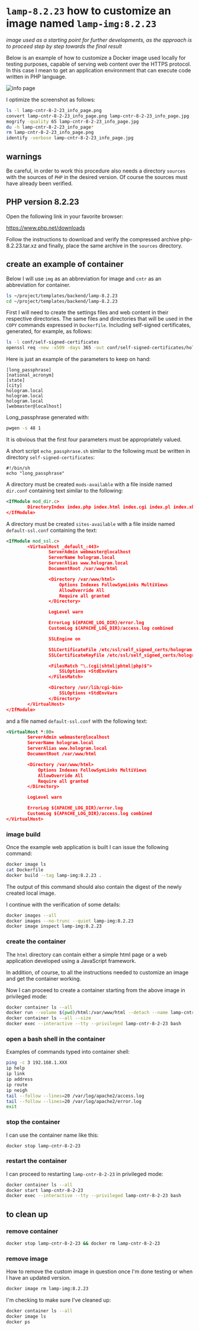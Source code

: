 # `lamp-8.2.23` how to customize an image named `lamp-img:8.2.23`

*image used as a starting point for further developments, as the approach is to proceed step by step towards the final result*

Below is an example of how to customize a Docker image used locally for testing purposes, capable of serving web content over the HTTPS protocol.
In this case I mean to get an application environment that can execute code written in PHP language.

![info page](screenshots/lamp-cntr-8-2-23_info_page.jpg)

I optimize the screenshot as follows:

```bash
ls -l lamp-cntr-8-2-23_info_page.png
convert lamp-cntr-8-2-23_info_page.png lamp-cntr-8-2-23_info_page.jpg
mogrify -quality 65 lamp-cntr-8-2-23_info_page.jpg
du -h lamp-cntr-8-2-23_info_page*
rm lamp-cntr-8-2-23_info_page.png
identify -verbose lamp-cntr-8-2-23_info_page.jpg
```

## warnings

Be careful, in order to work this procedure also needs a directory `sources` with the sources of `PHP` in the desired version. Of course the sources must have already been verified.

## PHP version 8.2.23

Open the following link in your favorite browser:

<https://www.php.net/downloads>

Follow the instructions to download and verify the compressed archive php-8.2.23.tar.xz and finally, place the same archive in the `sources` directory.

## create an example of container

Below I will use `img` as an abbreviation for image and `cntr` as an abbreviation for container.

```bash
ls ~/project/templates/backend/lamp-8.2.23
cd ~/project/templates/backend/lamp-8.2.23
```

First I will need to create the settings files and web content in their respective directories.
The same files and directories that will be used in the `COPY` commands expressed in `Dockerfile`.
Including self-signed certificates, generated, for example, as follows:

```bash
ls -l conf/self-signed-certificates
openssl req -new -x509 -days 365 -out conf/self-signed-certificates/hologram.pem -keyout conf/self-signed-certificates/hologram.key
```

Here is just an example of the parameters to keep on hand:

```text
[long_passphrase]
[national_acronym]
[state]
[city]
hologram.local
hologram.local
hologram.local
[webmaster@localhost]
```

Long_passphrase generated with:

```bash
pwgen -s 48 1
```

It is obvious that the first four parameters must be appropriately valued.

A short script `echo_passphrase.sh` similar to the following must be written in directory `self-signed-certificates`:

```text
#!/bin/sh
echo "long_passphrase"
```

A directory must be created `mods-available` with a file inside named `dir.conf` containing text similar to the following:

```xml
<IfModule mod_dir.c>
        DirectoryIndex index.php index.html index.cgi index.pl index.xhtml index.htm
</IfModule>
```

A directory must be created `sites-available` with a file inside named `default-ssl.conf` containing the text:

```xml
<IfModule mod_ssl.c>
        <VirtualHost _default_:443>
                ServerAdmin webmaster@localhost
                ServerName hologram.local
                ServerAlias www.hologram.local
                DocumentRoot /var/www/html

                <Directory /var/www/html>
                    Options Indexes FollowSymLinks MultiViews
                    AllowOverride All
                    Require all granted
                </Directory>

                LogLevel warn

                ErrorLog ${APACHE_LOG_DIR}/error.log
                CustomLog ${APACHE_LOG_DIR}/access.log combined

                SSLEngine on

                SSLCertificateFile /etc/ssl/self_signed_certs/hologram.pem
                SSLCertificateKeyFile /etc/ssl/self_signed_certs/hologram.key

                <FilesMatch "\.(cgi|shtml|phtml|php)$">
                    SSLOptions +StdEnvVars
                </FilesMatch>

                <Directory /usr/lib/cgi-bin>
                    SSLOptions +StdEnvVars
                </Directory>
        </VirtualHost>
</IfModule>
```

and a file named `default-ssl.conf` with the following text:

```xml
<VirtualHost *:80>
        ServerAdmin webmaster@localhost
        ServerName hologram.local
        ServerAlias www.hologram.local
        DocumentRoot /var/www/html

        <Directory /var/www/html>
            Options Indexes FollowSymLinks MultiViews
            AllowOverride All
            Require all granted
        </Directory>

        LogLevel warn

        ErrorLog ${APACHE_LOG_DIR}/error.log
        CustomLog ${APACHE_LOG_DIR}/access.log combined
</VirtualHost>
```

### image build

Once the example web application is built I can issue the following command:

```bash
docker image ls
cat Dockerfile
docker build --tag lamp-img:8.2.23 .
```

The output of this command should also contain the digest of the newly created local image.

I continue with the verification of some details:

```bash
docker images --all
docker images --no-trunc --quiet lamp-img:8.2.23
docker image inspect lamp-img:8.2.23
```

### create the container

The `html` directory can contain either a simple html page or a web application developed using a JavaScript framework.

In addition, of course, to all the instructions needed to customize an image and get the container working.

Now I can proceed to create a container starting from the above image in privileged mode:

```bash
docker container ls --all
docker run --volume $(pwd)/html:/var/www/html --detach --name lamp-cntr-8-2-23 --publish 8443:443 --pull=never lamp-img:8.2.23
docker container ls --all --size
docker exec --interactive --tty --privileged lamp-cntr-8-2-23 bash
```

### open a bash shell in the container

Examples of commands typed into container shell:

```bash
ping -c 3 192.168.1.XXX
ip help
ip link
ip address
ip route
ip neigh
tail --follow --lines=20 /var/log/apache2/access.log
tail --follow --lines=20 /var/log/apache2/error.log
exit
```

### stop the container

I can use the container name like this:

```bash
docker stop lamp-cntr-8-2-23
```

### restart the container

I can proceed to restarting `lamp-cntr-8-2-23` in privileged mode:

```bash
docker container ls --all
docker start lamp-cntr-8-2-23
docker exec --interactive --tty --privileged lamp-cntr-8-2-23 bash
```

## to clean up

### remove container

```bash
docker stop lamp-cntr-8-2-23 && docker rm lamp-cntr-8-2-23
```

### remove image

How to remove the custom image in question once I'm done testing or when I have an updated version.

```bash
docker image rm lamp-img:8.2.23
```

I'm checking to make sure I've cleaned up:

```bash
docker container ls --all
docker image ls
docker ps
```
